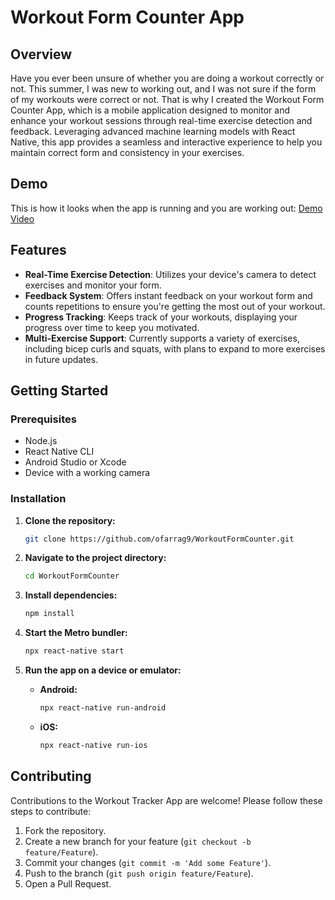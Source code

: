 
# Workout Form Counter App

## Overview
Have you ever been unsure of whether you are doing a workout correctly or not. This summer, I was new to working out, and I was not sure if the form of my workouts were correct or not. That is why I created the Workout Form Counter App, which is a mobile application designed to monitor and enhance your workout sessions through real-time exercise detection and feedback. Leveraging advanced machine learning models with React Native, this app provides a seamless and interactive experience to help you maintain correct form and consistency in your exercises.

## Demo
This is how it looks when the app is running and you are working out: [Demo Video](https://youtube.com/shorts/7zjq3uaAV1k?feature=share)

## Features
- **Real-Time Exercise Detection**: Utilizes your device's camera to detect exercises and monitor your form.
- **Feedback System**: Offers instant feedback on your workout form and counts repetitions to ensure you're getting the most out of your workout.
- **Progress Tracking**: Keeps track of your workouts, displaying your progress over time to keep you motivated.
- **Multi-Exercise Support**: Currently supports a variety of exercises, including bicep curls and squats, with plans to expand to more exercises in future updates.

## Getting Started

### Prerequisites
- Node.js
- React Native CLI
- Android Studio or Xcode
- Device with a working camera

### Installation

1. **Clone the repository:**
   ```bash
   git clone https://github.com/ofarrag9/WorkoutFormCounter.git
   ```

2. **Navigate to the project directory:**
   ```bash
   cd WorkoutFormCounter
   ```

3. **Install dependencies:**
   ```bash
   npm install
   ```

4. **Start the Metro bundler:**
   ```bash
   npx react-native start
   ```

5. **Run the app on a device or emulator:**

   - **Android:**
     ```bash
     npx react-native run-android
     ```
   - **iOS:**
     ```bash
     npx react-native run-ios
     ```

## Contributing
Contributions to the Workout Tracker App are welcome! Please follow these steps to contribute:

1. Fork the repository.
2. Create a new branch for your feature (`git checkout -b feature/Feature`).
3. Commit your changes (`git commit -m 'Add some Feature'`).
4. Push to the branch (`git push origin feature/Feature`).
5. Open a Pull Request.
